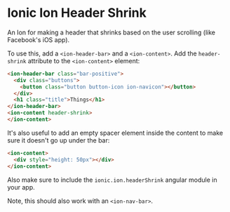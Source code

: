 Ionic Ion Header Shrink
===========================

An Ion for making a header that shrinks based on the user scrolling (like Facebook's iOS app).

To use this, add a `<ion-header-bar>` and a `<ion-content>`. Add the `header-shrink` attribute to the `<ion-content>` element:

```html
<ion-header-bar class="bar-positive">
  <div class="buttons">
    <button class="button button-icon ion-navicon"></button>
  </div>
  <h1 class="title">Things</h1>
</ion-header-bar>
<ion-content header-shrink>
</ion-content>
```

It's also useful to add an empty spacer element inside the content to make sure it doesn't go up under the bar:

```html
<ion-content>
  <div style="height: 50px"></div>
</ion-content>
```

Also make sure to include the `ionic.ion.headerShrink` angular module in your app.

Note, this should also work with an `<ion-nav-bar>`.
